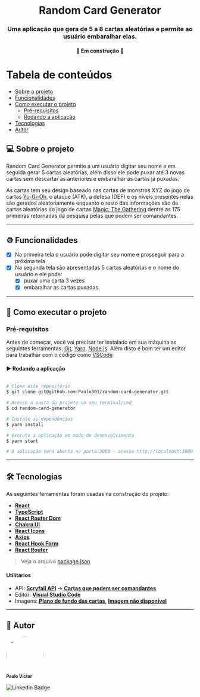 <h1 align="center">
  Random Card Generator 
</h1>

<h3 align="center">
  Uma aplicação que gera de 5 a 8 cartas aleatórias e permite ao usuário embaralhar elas.
</h3>

<h4 align="center">
	🚧   Em construção   🚧
</h4>

Tabela de conteúdos
=================
<!--ts-->
   * [Sobre o projeto](#user-content--sobre-o-projeto)
   * [Funcionalidades](#user-content--funcionalidades)
   * [Como executar o projeto](#-como-executar-o-projeto)
     * [Pré-requisitos](#pré-requisitos)
     * [Rodando a aplicação](#user-content--rodando-a-aplicação)
   * [Tecnologias](#user-content--tecnologias)
   * [Autor](#user-content--autor)
<!--te-->


## 💻 Sobre o projeto

Random Card Generator permite a um usuário digitar seu nome e em seguida gerar 5 cartas aleatórias, além disso ele pode puxar até 3 novas cartas sem descartar as anteriores e embaralhar as cartas já puxadas. 

As cartas tem seu design baseado nas cartas de monstros XYZ do jogo de cartas [Yu-Gi-Oh](https://www.yugioh-card.com/en/), o ataque (ATK), a defesa (DEF) e os níveis presentes nelas são gerados aleatoriamente enquanto o resto das informações são de cartas aleatórias do jogo de cartas [Magic: The Gathering](https://magic.wizards.com/pt-BR) dentre as 175 primeiras retornadas da pesquisa pelas que podem ser comandantes. 

---

## ⚙️ Funcionalidades

- [x] Na primeira tela o usuário pode digitar seu nome e prosseguir para a próxima tela
- [x] Na segunda tela são apresentadas 5 cartas aleatórias e o nome do usuário e ele pode:
  - [x] puxar uma carta 3 vezes
  - [x] embaralhar as cartas puxadas

---

## 🚀 Como executar o projeto

### Pré-requisitos

Antes de começar, você vai precisar ter instalado em sua máquina as seguintes ferramentas:
[Git](https://git-scm.com), [Yarn](https://yarnpkg.com/), [Node.js](https://nodejs.org/en/). 
Além disto é bom ter um editor para trabalhar com o código como [VSCode](https://code.visualstudio.com/)


#### ▶️ Rodando a aplicação

```bash

# Clone este repositório
$ git clone git@github.com:Paulo301/random-card-generator.git

# Acesse a pasta do projeto no seu terminal/cmd
$ cd random-card-generator

# Instale as dependências
$ yarn install

# Execute a aplicação em modo de desenvolvimento
$ yarn start

# A aplicação será aberta na porta:3000 - acesse http://localhost:3000

```

---

## 🛠 Tecnologias

As seguintes ferramentas foram usadas na construção do projeto:

-   **[React](https://reactjs.org/)**  
-   **[TypeScript](https://www.typescriptlang.org/)**
-   **[React Router Dom](https://github.com/ReactTraining/react-router/tree/master/packages/react-router-dom)**
-   **[Chakra UI](https://chakra-ui.com/)**
-   **[React Icons](https://react-icons.github.io/react-icons/)**
-   **[Axios](https://github.com/axios/axios)**
-   **[React Hook Form](https://react-hook-form.com/)**
-   **[React Router](https://reactrouter.com/)**

> Veja o arquivo  [package.json](https://github.com/Paulo301/random-card-generator/blob/main/package.json)

#### [](https://github.com/tgmarinho/Ecoleta#utilit%C3%A1rios)**Utilitários**

-   API:  **[Scryfall API](https://scryfall.com/docs/api)**  →   **[Cartas que podem ser comandantes](https://api.scryfall.com/cards/search?q=is%3Acommander)**
-   Editor:  **[Visual Studio Code](https://code.visualstudio.com/)** 
-   Imagens:  **[Plano de fundo das cartas](https://www.deviantart.com/graysongoodwin/art/Yu-Gi-Oh-Card-Textures-661350432)**,  **[Imagem não disponível](https://www.dreamstime.com/no-image-available-icon-flat-vector-no-image-available-icon-flat-vector-illustration-image132482953)**

---

## 👤 Autor

<a href="https://github.com/Paulo301">
 <img style="border-radius: 50%;" src="https://avatars.githubusercontent.com/u/51863723?v=4" width="100px;" alt=""/>
 <br />
 <sub><b>Paulo Victor</b></sub></a>
 <br />
 
![Linkedin Badge](https://img.shields.io/badge/-Paulo%20Victor-blue?style=flat-square&logo=Linkedin&logoColor=white&link=https://www.linkedin.com/in/paulo-victor-lemos-de-almeida-569040186/)